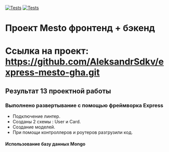 [![Tests](../../actions/workflows/tests-13-sprint.yml/badge.svg)](../../actions/workflows/tests-13-sprint.yml) [![Tests](../../actions/workflows/tests-14-sprint.yml/badge.svg)](../../actions/workflows/tests-14-sprint.yml)
# Проект Mesto фронтенд + бэкенд
# Ссылка на проект: https://github.com/AleksandrSdkv/express-mesto-gha.git

## Результат 13 проектной работы

### Выполнено развертывание с помощью фреймворка Express

+ Подключение линтер.
+ Созданы 2 схемы : User и Card.
+ Создание моделей.
+ При помощи контроллеров и роутеров разгрузили код.

#### Использование базу данных Mongo
